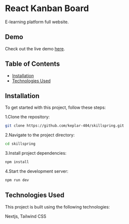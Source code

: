 # React Kanban Board

E-learning platform full website.

## Demo

Check out the live demo [here](https://skillspring.vercel.app/).

## Table of Contents

- [Installation](#installation)
- [Technologies Used](#technologies-used)

## Installation

To get started with this project, follow these steps:

 1.Clone the repository:

```bash
git clone https://github.com/keplar-404/skillspring.git
```
2.Navigate to the project directory:

```bash
cd skillspring
```

3.Install project dependencies:
```bash
npm install
```
4.Start the development server:
```bash
npm run dev
```

## Technologies Used
This project is built using the following technologies:

Nextjs, Tailwind CSS





